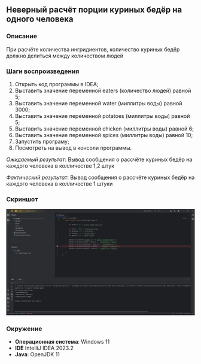 **<h2>Неверный расчёт порции куриных бедёр на одного человека</h2>**

**<h3>Описание</h3>**
При расчёте количества ингридиентов, количество куриных бедёр должно делиться между количеством людей 

**<h3>Шаги воспроизведения</h3>**

1. Открыть код программы в IDEA;
2. Выставить значение переменной eaters (количество людей) равной 5;
3. Выставить значение переменной water (миллитры воды) равной 3000;
4. Выставить значение переменной potatoes (миллитры воды) равной 5;
5. Выставить значение переменной chicken (миллитры воды) равной 6;
6. Выставить значение переменной spices (миллитры воды) равной 10;
7. Запустить програму;
8. Посмотреть на вывод в консоли программы.

*Ожидаемый результат*: Вывод сообщения о рассчёте куриных бедёр на каждого человека в колличестве 1,2 штук

*Фактический результат*: Вывод сообщения о рассчёте куриных бедёр на каждого человека в колличестве 1 штуки

**<h3>Скриншот</h3>**
![Alt text](image-1.png)

**<h3>Окружение</h3>**

- **Операционная система**: Windows 11
- **IDE** IntelliJ IDEA 2023.2 
- **Java**: OpenJDK 11